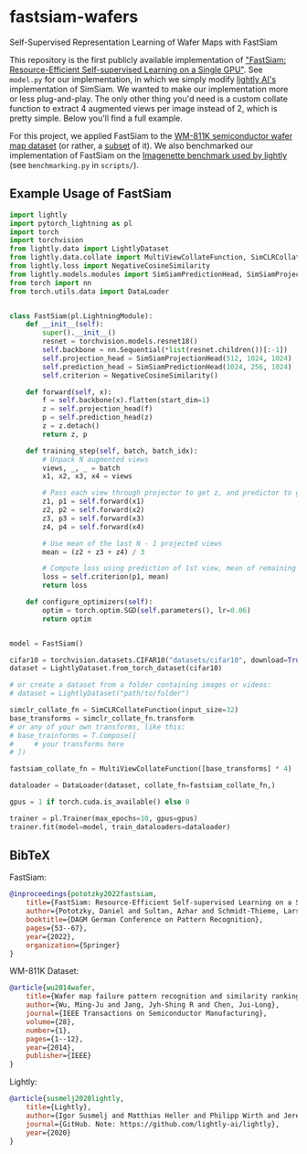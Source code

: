 # fastsiam-wafers
Self-Supervised Representation Learning of Wafer Maps with FastSiam

This repository is the first publicly available implementation of ["FastSiam: Resource-Efficient Self-supervised Learning on a Single GPU"](https://link.springer.com/chapter/10.1007/978-3-031-16788-1_4). See `model.py` for our implementation, in which we simply modify [lightly AI's](https://github.com/lightly-ai/lightly) implementation of SimSiam. We wanted to make our implementation more or less plug-and-play. The only other thing you'd need is a custom collate function to extract 4 augmented views per image instead of 2, which is pretty simple. Below you'll find a full example.

For this project, we applied FastSiam to the [WM-811K semiconductor wafer map dataset](http://mirlab.org/dataset/public/) (or rather, a [subset](https://www.kaggle.com/datasets/mohammedfariskhan/wm811k-clean-subset) of it). We also benchmarked our implementation of FastSiam on the [Imagenette benchmark used by lightly](https://docs.lightly.ai/self-supervised-learning/getting_started/benchmarks.html#imagenette) (see `benchmarking.py` in `scripts/`).


## Example Usage of FastSiam

```python
import lightly
import pytorch_lightning as pl
import torch
import torchvision
from lightly.data import LightlyDataset
from lightly.data.collate import MultiViewCollateFunction, SimCLRCollateFunction
from lightly.loss import NegativeCosineSimilarity
from lightly.models.modules import SimSiamPredictionHead, SimSiamProjectionHead
from torch import nn
from torch.utils.data import DataLoader


class FastSiam(pl.LightningModule):
    def __init__(self):
        super().__init__()
        resnet = torchvision.models.resnet18()
        self.backbone = nn.Sequential(*list(resnet.children())[:-1])
        self.projection_head = SimSiamProjectionHead(512, 1024, 1024)
        self.prediction_head = SimSiamPredictionHead(1024, 256, 1024)
        self.criterion = NegativeCosineSimilarity()

    def forward(self, x):
        f = self.backbone(x).flatten(start_dim=1)
        z = self.projection_head(f)
        p = self.prediction_head(z)
        z = z.detach()
        return z, p

    def training_step(self, batch, batch_idx):
        # Unpack N augmented views
        views, _, _ = batch
        x1, x2, x3, x4 = views

        # Pass each view through projector to get z, and predictor to get p
        z1, p1 = self.forward(x1)
        z2, p2 = self.forward(x2)
        z3, p3 = self.forward(x3)
        z4, p4 = self.forward(x4)

        # Use mean of the last N - 1 projected views
        mean = (z2 + z3 + z4) / 3

        # Compute loss using prediction of 1st view, mean of remaining projected views
        loss = self.criterion(p1, mean)
        return loss

    def configure_optimizers(self):
        optim = torch.optim.SGD(self.parameters(), lr=0.06)
        return optim


model = FastSiam()

cifar10 = torchvision.datasets.CIFAR10("datasets/cifar10", download=True)
dataset = LightlyDataset.from_torch_dataset(cifar10)

# or create a dataset from a folder containing images or videos:
# dataset = LightlyDataset("path/to/folder")

simclr_collate_fn = SimCLRCollateFunction(input_size=32)
base_transforms = simclr_collate_fn.transform
# or any of your own transforms, like this:
# base_trainforms = T.Compose([
#     # your transforms here
# ])

fastsiam_collate_fn = MultiViewCollateFunction([base_transforms] * 4)

dataloader = DataLoader(dataset, collate_fn=fastsiam_collate_fn,)

gpus = 1 if torch.cuda.is_available() else 0

trainer = pl.Trainer(max_epochs=10, gpus=gpus)
trainer.fit(model=model, train_dataloaders=dataloader)
```

## BibTeX
FastSiam:
```bibtex
@inproceedings{pototzky2022fastsiam,
    title={FastSiam: Resource-Efficient Self-supervised Learning on a Single GPU},
    author={Pototzky, Daniel and Sultan, Azhar and Schmidt-Thieme, Lars},
    booktitle={DAGM German Conference on Pattern Recognition},
    pages={53--67},
    year={2022},
    organization={Springer}
}
```

WM-811K Dataset:
```bibtex
@article{wu2014wafer,
    title={Wafer map failure pattern recognition and similarity ranking for large-scale data sets},
    author={Wu, Ming-Ju and Jang, Jyh-Shing R and Chen, Jui-Long},
    journal={IEEE Transactions on Semiconductor Manufacturing},
    volume={28},
    number={1},
    pages={1--12},
    year={2014},
    publisher={IEEE}
}
```


Lightly: 
```bibtex
@article{susmelj2020lightly,
    title={Lightly},
    author={Igor Susmelj and Matthias Heller and Philipp Wirth and Jeremy Prescott and Malte Ebner et al.},
    journal={GitHub. Note: https://github.com/lightly-ai/lightly},
    year={2020}
}
```



